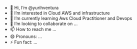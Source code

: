 - 👋 Hi, I’m @yurihventura
- 👀 I’m interested in Cloud AWS and infrastructure 
- 🌱 I’m currently learning Aws Cloud Practitioner and Devops
- 💞️ I’m looking to collaborate on ...
- 📫 How to reach me ...
- 😄 Pronouns: ...
- ⚡ Fun fact: ...

<!---
yurihventura/yurihventura is a ✨ special ✨ repository because its `README.md` (this file) appears on your GitHub profile.
You can click the Preview link to take a look at your changes.
--->
